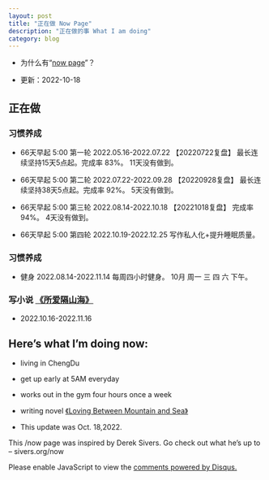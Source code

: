 ```yaml
---
layout: post
title: "正在做 Now Page"
description: "正在做的事 What I am doing"
category: blog
---
```



- 为什么有“[now page](http://nownownow.com/about)”？


- 更新：2022-10-18


## 正在做

### 习惯养成



-  66天早起 5:00  第一轮 2022.05.16-2022.07.22 【20220722复盘】  最长连续坚持15天5点起。完成率 83%。 11天没有做到。

-  66天早起 5:00  第二轮 2022.07.22-2022.09.28 【20220928复盘】  最长连续坚持38天5点起。完成率 92%。 5天没有做到。

-  66天早起 5:00  第三轮 2022.08.14-2022.10.18 【20221018复盘】 完成率 94%。 4天没有做到。

-  66天早起 5:00  第四轮 2022.10.19-2022.12.25  写作私人化+提升睡眠质量。

### 习惯养成

- 健身 2022.08.14-2022.11.14 每周四小时健身。 10月 周一 三 四 六 下午。

### 写小说 [《所爱隔山海》](http://violettianjie.com/loveshanhai)

- 2022.10.16-2022.11.16



## Here’s what I’m doing now:
- living in ChengDu

- get up early at 5AM everyday

- works out in the gym four hours once a week

- writing novel [《Loving Between Mountain and Sea》](http://violettianjie.com/loveshanhai)

- This update was Oct. 18,2022.

This /now page was inspired by Derek Sivers. Go check out what he’s up to – sivers.org/now 


<div id="disqus_thread"></div>
<script>

/**
*  RECOMMENDED CONFIGURATION VARIABLES: EDIT AND UNCOMMENT THE SECTION BELOW TO INSERT DYNAMIC VALUES FROM YOUR PLATFORM OR CMS.
*  LEARN WHY DEFINING THESE VARIABLES IS IMPORTANT: https://disqus.com/admin/universalcode/#configuration-variables*/
/*
var disqus_config = function () {
this.page.url = https://violettianjie.github.io;  // Replace PAGE_URL with your page's canonical URL variable
this.page.identifier = https://violettianjie.github.io; // Replace PAGE_IDENTIFIER with your page's unique identifier variable
};
*/
(function() { // DON'T EDIT BELOW THIS LINE
var d = document, s = d.createElement('script');
s.src = 'https://https-violettianjie-github-io-1.disqus.com/embed.js';
s.setAttribute('data-timestamp', +new Date());
(d.head || d.body).appendChild(s);
})();
</script>
<noscript>Please enable JavaScript to view the <a href="https://disqus.com/?ref_noscript">comments powered by Disqus.</a></noscript>


